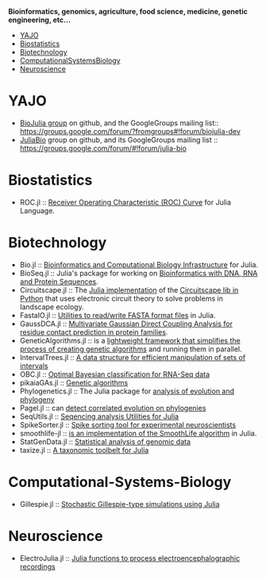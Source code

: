 **Bioinformatics, genomics, agriculture, food science, medicine, genetic engineering, etc...**

* [YAJO](#yajo)
* [Biostatistics](#biostatistics)
* [Biotechnology](#biotechnology)
* [ComputationalSystemsBiology](#computationalsystemsbiology)
* [Neuroscience](#neuroscience)


# YAJO
* [BioJulia group](https://github.com/BioJulia) on github, and the GoogleGroups mailing list:: https://groups.google.com/forum/?fromgroups#!forum/biojulia-dev
* [JuliaBio](https://github.com/JuliaBio) group on github, and its GoogleGroups mailing list :: https://groups.google.com/forum/#!forum/julia-bio


# Biostatistics
* ROC.jl :: [Receiver Operating Characteristic (ROC) Curve](https://github.com/diegozea/ROC.jl) for Julia Language.


# Biotechnology
* Bio.jl :: [Bioinformatics and Computational Biology Infrastructure](https://github.com/BioJulia/Bio.jl) for Julia.
* BioSeq.jl :: Julia's package for working on [Bioinformatics with DNA, RNA and Protein Sequences](https://github.com/diegozea/BioSeq.jl).
* Circuitscape.jl :: The [Julia implementation](https://github.com/tanmaykm/Circuitscape.jl) of the [Circuitscape lib in Python](http://www.circuitscape.org/) that uses electronic circuit theory to solve problems in landscape ecology.
* FastaIO.jl :: [Utilities to read/write FASTA format files](https://github.com/carlobaldassi/FastaIO.jl) in Julia.
* GaussDCA.jl :: [Multivariate Gaussian Direct Coupling Analysis for residue contact prediction in protein families](https://github.com/carlobaldassi/GaussDCA.jl).
* GeneticAlgorithms.jl :: is a [lightweight framework that simplifies the process of creating genetic algorithms](https://github.com/forio/GeneticAlgorithms.jl) and running them in parallel.
* IntervalTrees.jl :: [A data structure for efficient manipulation of sets of intervals](https://github.com/BioJulia/IntervalTrees.jl)
* OBC.jl :: [Optimal Bayesian classification for RNA-Seq data](https://github.com/binarybana/OBC.jl)
* pikaiaGAs.jl :: [Genetic algorithms](https://github.com/tmeits/pikaiaGAs.jl)
* Phylogenetics.jl :: The Julia package for [analysis of evolution and phylogeny](https://github.com/Ward9250/Phylogenetics.jl)
* Pagel.jl :: can [detect correlated evolution on phylogenies](https://github.com/porterjamesj/Pagel.jl)
* SeqUtils.jl :: [Seqencing analysis Utilities for Julia](https://github.com/nlhepler/SeqUtils.jl)
* SpikeSorter.jl :: [Spike sorting tool for experimental neuroscientists](https://github.com/grero/SpikeSorter.jl)
* smoothlife-jl :: [is an implementation of the SmoothLife algorithm](https://github.com/jamak/smoothlife-jl) in Julia.
* StatGenData.jl :: [Statistical analysis of genomic data](https://github.com/dmbates/StatGenData.jl)
* taxize.jl :: [A taxonomic toolbelt for Julia](https://github.com/sckott/taxize.jl)


# Computational-Systems-Biology
* Gillespie.jl :: [Stochastic Gillespie-type simulations using Julia](https://github.com/sdwfrost/Gillespie.jl)

# Neuroscience
* ElectroJulia.jl :: [Julia functions to process electroencephalographic recordings](https://github.com/sam81/ElectroJulia.jl)





